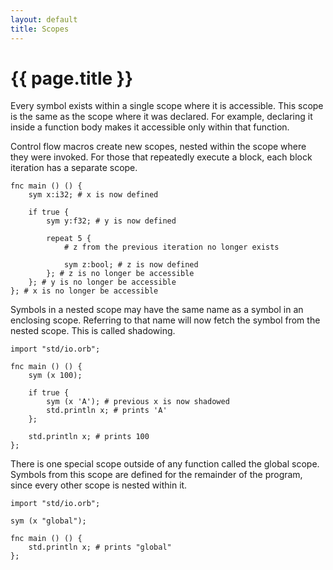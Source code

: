 ```yaml
---
layout: default
title: Scopes
---
```

# {{ page.title }}

Every symbol exists within a single scope where it is accessible. This scope is the same as the scope where it was declared. For example, declaring it inside a function body makes it accessible only within that function.

Control flow macros create new scopes, nested within the scope where they were invoked. For those that repeatedly execute a block, each block iteration has a separate scope.

```
fnc main () () {
    sym x:i32; # x is now defined

    if true {
        sym y:f32; # y is now defined

        repeat 5 {
            # z from the previous iteration no longer exists

            sym z:bool; # z is now defined
        }; # z is no longer be accessible
    }; # y is no longer be accessible
}; # x is no longer be accessible
```

Symbols in a nested scope may have the same name as a symbol in an enclosing scope. Referring to that name will now fetch the symbol from the nested scope. This is called shadowing.

```
import "std/io.orb";

fnc main () () {
    sym (x 100);

    if true {
        sym (x 'A'); # previous x is now shadowed
        std.println x; # prints 'A'
    };

    std.println x; # prints 100
};
```

There is one special scope outside of any function called the global scope. Symbols from this scope are defined for the remainder of the program, since every other scope is nested within it.

```
import "std/io.orb";

sym (x "global");

fnc main () () {
    std.println x; # prints "global"
};
```